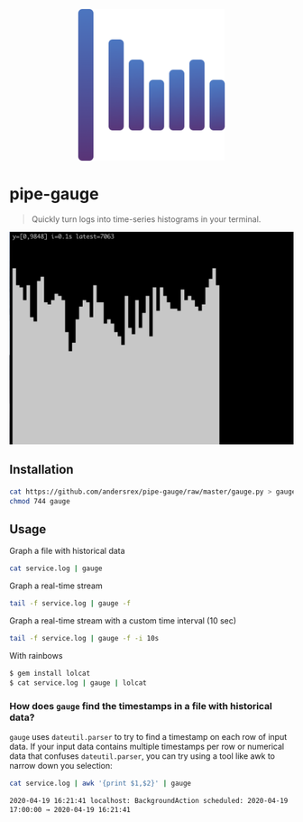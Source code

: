 <p align="center">
  <a href="https://github.com/andersrex/pipe-gauge">
    <img src="https://github.com/andersrex/pipe-gauge/raw/master/gauge.png" width="260"/>
  </a>
</p>

# pipe-gauge

> Quickly turn logs into time-series histograms in your terminal.

<img src="https://github.com/andersrex/pipe-gauge/raw/master/screenshot.png" width="520" />


## Installation 

```bash
cat https://github.com/andersrex/pipe-gauge/raw/master/gauge.py > gauge
chmod 744 gauge
```

## Usage

Graph a file with historical data
```bash
cat service.log | gauge
```

Graph a real-time stream
```bash
tail -f service.log | gauge -f
```

Graph a real-time stream with a custom time interval (10 sec)
```bash
tail -f service.log | gauge -f -i 10s
```

With rainbows

```bash
$ gem install lolcat
$ cat service.log | gauge | lolcat
```

### How does `gauge` find the timestamps in a file with historical data?

`gauge` uses `dateutil.parser` to try to find a timestamp on each row of input data. If your input data contains multiple timestamps per row or numerical data that confuses `dateutil.parser`, you can try using a tool like awk to narrow down you selection:

```bash
cat service.log | awk '{print $1,$2}' | gauge
```

```
2020-04-19 16:21:41 localhost: BackgroundAction scheduled: 2020-04-19 17:00:00 → 2020-04-19 16:21:41
```


